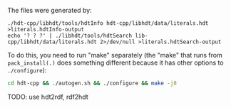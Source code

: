 The files were generated by:

```
./hdt-cpp/libhdt/tools/hdtInfo hdt-cpp/libhdt/data/literals.hdt >literals.hdtInfo-output
echo '? ? ?' | ./libhdt/tools/hdtSearch lib-cpp/libhdt/data/literals.hdt 2>/dev/null >literals.hdtSearch-output
```

To do this, you need to run "make" separately (the "make" that runs from `pack_install(.)` does something different because it has other options to `./configure`):
```sh
cd hdt-cpp && ./autogen.sh && ./configure && make -j8
```

TODO: use hdt2rdf, rdf2hdt
